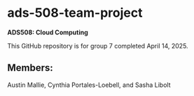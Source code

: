 # ads-508-team-project

**ADS508: Cloud Computing**

This GitHub repository is for group 7 completed April 14, 2025.

## Members:
Austin Mallie, Cynthia Portales-Loebell, and Sasha Libolt
